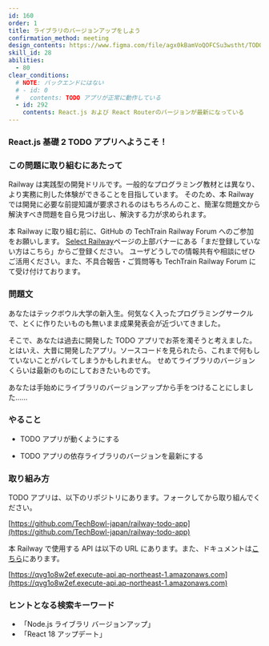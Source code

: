 ```yaml
---
id: 160
order: 1
title: ライブラリのバージョンアップをしよう
confirmation_method: meeting
design_contents: https://www.figma.com/file/agx0kBamVoQOFCSu3wstht/TODO_app?node-id=0%3A1
skill_id: 28
abilities:
  - 80
clear_conditions:
  # NOTE: バックエンドにはない
  # - id: 0
  #   contents: TODO アプリが正常に動作している
  - id: 292
    contents: React.js および React Routerのバージョンが最新になっている
---
```


### React.js 基礎 2 TODO アプリへようこそ！

### この問題に取り組むにあたって

Railway は実践型の開発ドリルです。一般的なプログラミング教材とは異なり、より実務に則した体験ができることを目指しています。
そのため、本 Railway では開発に必要な前提知識が要求されるのはもちろんのこと、簡潔な問題文から解決すべき問題を自ら見つけ出し、解決する力が求められます。

本 Railway に取り組む前に、GitHub の TechTrain Railway Forum へのご参加をお願いします。
[Select Railway](https://techtrain.dev/mypage/railway)ページの上部バナーにある「まだ登録していない方はこちら」からご登録ください。
ユーザどうしでの情報共有や相談にぜひご活用ください。また、不具合報告・ご質問等も TechTrain Railway Forum にて受け付けております。

### 問題文

あなたはテックボウル大学の新入生。何気なく入ったプログラミングサークルで、とくに作りたいものも無いまま成果発表会が近づいてきました。

そこで、あなたは過去に開発した TODO アプリでお茶を濁そうと考えました。
とはいえ、大昔に開発したアプリ。ソースコードを見られたら、これまで何もしていないことがバレてしまうかもしれません。
せめてライブラリのバージョンくらいは最新のものにしておきたいものです。

あなたは手始めにライブラリのバージョンアップから手をつけることにしました……

### やること

- TODO アプリが動くようにする

- TODO アプリの依存ライブラリのバージョンを最新にする

### 取り組み方

TODO アプリは、以下のリポジトリにあります。フォークしてから取り組んでください。

[https://github.com/TechBowl-japan/railway-todo-app](https://github.com/TechBowl-japan/railway-todo-app)

本 Railway で使用する API は以下の URL にあります。また、ドキュメントは[こちら](https://app.swaggerhub.com/apis-docs/INFO_3/TODOApplication/1.0.0)にあります。

[https://qvg1o8w2ef.execute-api.ap-northeast-1.amazonaws.com](https://qvg1o8w2ef.execute-api.ap-northeast-1.amazonaws.com)

### ヒントとなる検索キーワード

- 「Node.js ライブラリ バージョンアップ」
- 「React 18 アップデート」
